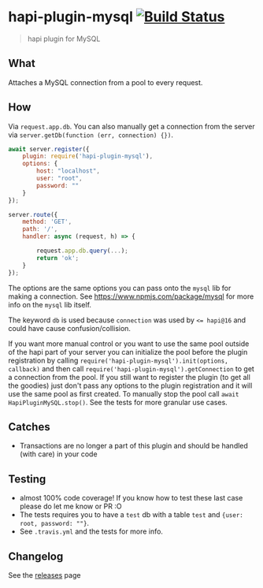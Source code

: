 # hapi-plugin-mysql [![Build Status](https://travis-ci.org/Salesflare/hapi-plugin-mysql.svg?branch=master)](https://travis-ci.org/Salesflare/hapi-plugin-mysql)

> hapi plugin for MySQL

## What

Attaches a MySQL connection from a pool to every request.

## How

Via `request.app.db`.
You can also manually get a connection from the server via `server.getDb(function (err, connection) {})`.

```javascript
await server.register({
    plugin: require('hapi-plugin-mysql'),
    options: {
        host: "localhost",
        user: "root",
        password: ""
    }
});

server.route({
    method: 'GET',
    path: '/',
    handler: async (request, h) => {

        request.app.db.query(...);
        return 'ok';
    }
});
```

The options are the same options you can pass onto the `mysql` lib for making a connection. See <https://www.npmjs.com/package/mysql> for more info on the `mysql` lib itself.

The keyword `db` is used because `connection` was used by `<= hapi@16` and could have cause confusion/collision.

If you want more manual control or you want to use the same pool outside of the hapi part of your server
you can initialize the pool before the plugin registration by calling `require('hapi-plugin-mysql').init(options, callback)` and then call `require('hapi-plugin-mysql').getConnection` to get a connection from the pool.
If you still want to register the plugin (to get all the goodies) just don't pass any options to the plugin registration
and it will use the same pool as first created.
To manually stop the pool call `await HapiPluginMySQL.stop()`.
See the tests for more granular use cases.

## Catches

- Transactions are no longer a part of this plugin and should be handled (with care) in your code

## Testing

- almost 100% code coverage! If you know how to test these last case please do let me know or PR :O
- The tests requires you to have a `test` db with a table  `test` and `{user: root, password: ""}`.
- See `.travis.yml` and the tests for more info.

## Changelog

See the [releases](https://github.com/Salesflare/hapi-plugin-mysql/releases) page

